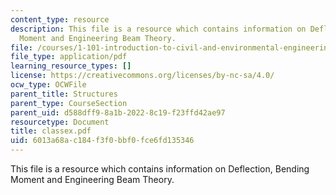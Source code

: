 ```yaml
---
content_type: resource
description: This file is a resource which contains information on Deflection, Bending
  Moment and Engineering Beam Theory.
file: /courses/1-101-introduction-to-civil-and-environmental-engineering-design-i-fall-2006/6013a68ac184f3f0bbf0fce6fd135346_classex.pdf
file_type: application/pdf
learning_resource_types: []
license: https://creativecommons.org/licenses/by-nc-sa/4.0/
ocw_type: OCWFile
parent_title: Structures
parent_type: CourseSection
parent_uid: d588dff9-8a1b-2022-8c19-f23ffd42ae97
resourcetype: Document
title: classex.pdf
uid: 6013a68a-c184-f3f0-bbf0-fce6fd135346
---
```

This file is a resource which contains information on Deflection, Bending Moment and Engineering Beam Theory.